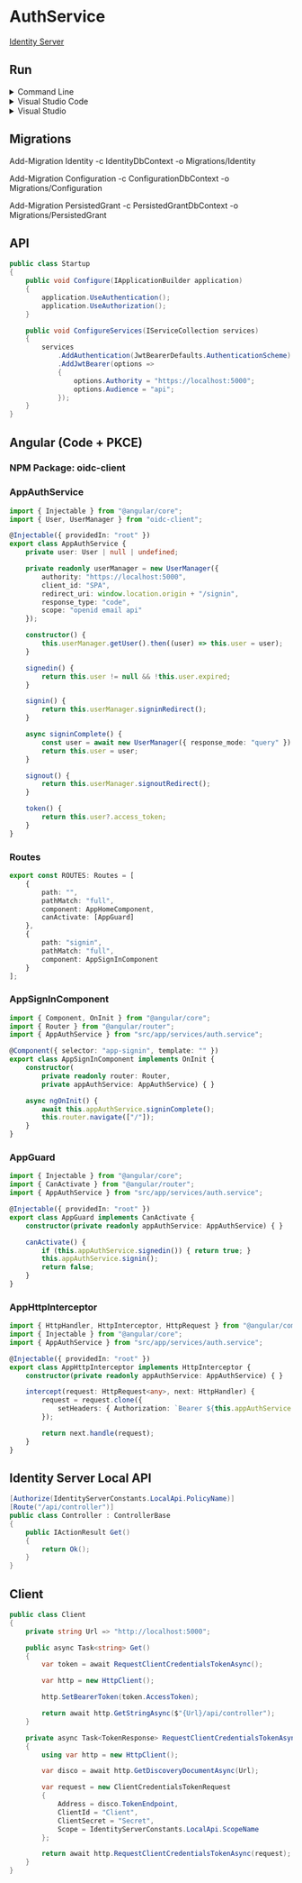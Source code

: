 # AuthService

[Identity Server](https://identityserver.io)

## Run

<details>
<summary>Command Line</summary>

#### Prerequisites

* [.NET 5 SDK](https://dotnet.microsoft.com/download/dotnet/5.0)

#### Steps

1. Open directory **source\AuthService** in command line and execute **dotnet run**.
2. Open <https://localhost:5000>.

</details>

<details>
<summary>Visual Studio Code</summary>

#### Prerequisites

* [.NET 5 SDK](https://dotnet.microsoft.com/download/dotnet/5.0)
* [Visual Studio Code](https://code.visualstudio.com)
* [C# Extension](https://marketplace.visualstudio.com/items?itemName=ms-vscode.csharp)

#### Steps

1. Open **source** directory in Visual Studio Code.
2. Press **F5**.

</details>

<details>
<summary>Visual Studio</summary>

#### Prerequisites

* [.NET 5 SDK](https://dotnet.microsoft.com/download/dotnet/5.0)
* [Visual Studio](https://visualstudio.microsoft.com)

#### Steps

1. Open **source\AuthService.sln** in Visual Studio.
2. Set **AuthService** as startup project.
3. Press **F5**.

</details>

## Migrations

Add-Migration Identity -c IdentityDbContext -o Migrations/Identity

Add-Migration Configuration -c ConfigurationDbContext -o Migrations/Configuration

Add-Migration PersistedGrant -c PersistedGrantDbContext -o Migrations/PersistedGrant

## API

```cs
public class Startup
{
    public void Configure(IApplicationBuilder application)
    {
        application.UseAuthentication();
        application.UseAuthorization();
    }

    public void ConfigureServices(IServiceCollection services)
    {
        services
            .AddAuthentication(JwtBearerDefaults.AuthenticationScheme)
            .AddJwtBearer(options =>
            {
                options.Authority = "https://localhost:5000";
                options.Audience = "api";
            });
    }
}
```

## Angular (Code + PKCE)

### NPM Package: oidc-client

### AppAuthService

```ts
import { Injectable } from "@angular/core";
import { User, UserManager } from "oidc-client";

@Injectable({ providedIn: "root" })
export class AppAuthService {
    private user: User | null | undefined;

    private readonly userManager = new UserManager({
        authority: "https://localhost:5000",
        client_id: "SPA",
        redirect_uri: window.location.origin + "/signin",
        response_type: "code",
        scope: "openid email api"
    });

    constructor() {
        this.userManager.getUser().then((user) => this.user = user);
    }

    signedin() {
        return this.user != null && !this.user.expired;
    }

    signin() {
        return this.userManager.signinRedirect();
    }

    async signinComplete() {
        const user = await new UserManager({ response_mode: "query" }).signinRedirectCallback();
        return this.user = user;
    }

    signout() {
        return this.userManager.signoutRedirect();
    }

    token() {
        return this.user?.access_token;
    }
}
```

### Routes

```ts
export const ROUTES: Routes = [
    {
        path: "",
        pathMatch: "full",
        component: AppHomeComponent,
        canActivate: [AppGuard]
    },
    {
        path: "signin",
        pathMatch: "full",
        component: AppSignInComponent
    }
];
```

### AppSignInComponent

```ts
import { Component, OnInit } from "@angular/core";
import { Router } from "@angular/router";
import { AppAuthService } from "src/app/services/auth.service";

@Component({ selector: "app-signin", template: "" })
export class AppSignInComponent implements OnInit {
    constructor(
        private readonly router: Router,
        private appAuthService: AppAuthService) { }

    async ngOnInit() {
        await this.appAuthService.signinComplete();
        this.router.navigate(["/"]);
    }
}
```

### AppGuard

```ts
import { Injectable } from "@angular/core";
import { CanActivate } from "@angular/router";
import { AppAuthService } from "src/app/services/auth.service";

@Injectable({ providedIn: "root" })
export class AppGuard implements CanActivate {
    constructor(private readonly appAuthService: AppAuthService) { }

    canActivate() {
        if (this.appAuthService.signedin()) { return true; }
        this.appAuthService.signin();
        return false;
    }
}
```

### AppHttpInterceptor

```ts
import { HttpHandler, HttpInterceptor, HttpRequest } from "@angular/common/http";
import { Injectable } from "@angular/core";
import { AppAuthService } from "src/app/services/auth.service";

@Injectable({ providedIn: "root" })
export class AppHttpInterceptor implements HttpInterceptor {
    constructor(private readonly appAuthService: AppAuthService) { }

    intercept(request: HttpRequest<any>, next: HttpHandler) {
        request = request.clone({
            setHeaders: { Authorization: `Bearer ${this.appAuthService.token()}` }
        });

        return next.handle(request);
    }
}
```

## Identity Server Local API

```cs
[Authorize(IdentityServerConstants.LocalApi.PolicyName)]
[Route("/api/controller")]
public class Controller : ControllerBase
{
    public IActionResult Get()
    {
        return Ok();
    }
}
```

## Client

```cs
public class Client
{
    private string Url => "http://localhost:5000";

    public async Task<string> Get()
    {
        var token = await RequestClientCredentialsTokenAsync();

        var http = new HttpClient();

        http.SetBearerToken(token.AccessToken);

        return await http.GetStringAsync($"{Url}/api/controller");
    }

    private async Task<TokenResponse> RequestClientCredentialsTokenAsync()
    {
        using var http = new HttpClient();

        var disco = await http.GetDiscoveryDocumentAsync(Url);

        var request = new ClientCredentialsTokenRequest
        {
            Address = disco.TokenEndpoint,
            ClientId = "Client",
            ClientSecret = "Secret",
            Scope = IdentityServerConstants.LocalApi.ScopeName
        };

        return await http.RequestClientCredentialsTokenAsync(request);
    }
}
```
